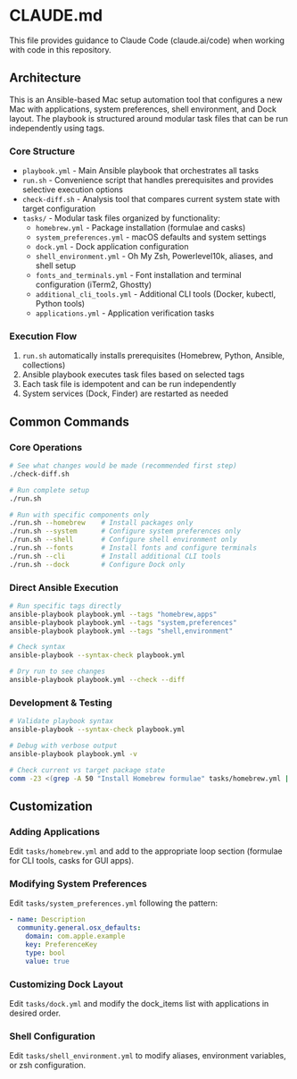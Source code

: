 # CLAUDE.md

This file provides guidance to Claude Code (claude.ai/code) when working with code in this repository.

## Architecture

This is an Ansible-based Mac setup automation tool that configures a new Mac with applications, system preferences, shell environment, and Dock layout. The playbook is structured around modular task files that can be run independently using tags.

### Core Structure
- `playbook.yml` - Main Ansible playbook that orchestrates all tasks
- `run.sh` - Convenience script that handles prerequisites and provides selective execution options
- `check-diff.sh` - Analysis tool that compares current system state with target configuration
- `tasks/` - Modular task files organized by functionality:
  - `homebrew.yml` - Package installation (formulae and casks)
  - `system_preferences.yml` - macOS defaults and system settings
  - `dock.yml` - Dock application configuration
  - `shell_environment.yml` - Oh My Zsh, Powerlevel10k, aliases, and shell setup
  - `fonts_and_terminals.yml` - Font installation and terminal configuration (iTerm2, Ghostty)
  - `additional_cli_tools.yml` - Additional CLI tools (Docker, kubectl, Python tools)
  - `applications.yml` - Application verification tasks

### Execution Flow
1. `run.sh` automatically installs prerequisites (Homebrew, Python, Ansible, collections)
2. Ansible playbook executes task files based on selected tags
3. Each task file is idempotent and can be run independently
4. System services (Dock, Finder) are restarted as needed

## Common Commands

### Core Operations
```bash
# See what changes would be made (recommended first step)
./check-diff.sh

# Run complete setup
./run.sh

# Run with specific components only
./run.sh --homebrew    # Install packages only
./run.sh --system      # Configure system preferences only  
./run.sh --shell       # Configure shell environment only
./run.sh --fonts       # Install fonts and configure terminals
./run.sh --cli         # Install additional CLI tools
./run.sh --dock        # Configure Dock only
```

### Direct Ansible Execution
```bash
# Run specific tags directly
ansible-playbook playbook.yml --tags "homebrew,apps"
ansible-playbook playbook.yml --tags "system,preferences" 
ansible-playbook playbook.yml --tags "shell,environment"

# Check syntax
ansible-playbook --syntax-check playbook.yml

# Dry run to see changes
ansible-playbook playbook.yml --check --diff
```

### Development & Testing
```bash
# Validate playbook syntax
ansible-playbook --syntax-check playbook.yml

# Debug with verbose output
ansible-playbook playbook.yml -v

# Check current vs target package state
comm -23 <(grep -A 50 "Install Homebrew formulae" tasks/homebrew.yml | grep "    - " | sed 's/.*- //' | sort) <(brew list --formula | sort)
```

## Customization

### Adding Applications
Edit `tasks/homebrew.yml` and add to the appropriate loop section (formulae for CLI tools, casks for GUI apps).

### Modifying System Preferences  
Edit `tasks/system_preferences.yml` following the pattern:
```yaml
- name: Description
  community.general.osx_defaults:
    domain: com.apple.example
    key: PreferenceKey
    type: bool
    value: true
```

### Customizing Dock Layout
Edit `tasks/dock.yml` and modify the dock_items list with applications in desired order.

### Shell Configuration
Edit `tasks/shell_environment.yml` to modify aliases, environment variables, or zsh configuration.